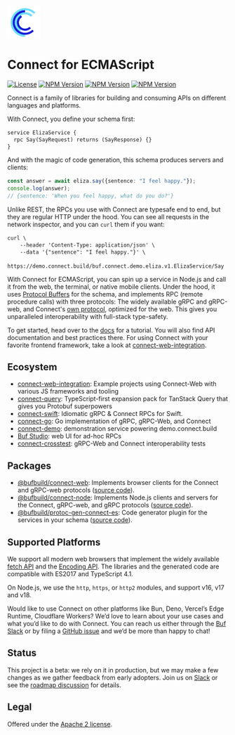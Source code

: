 <img src=".github/connect-logo.png" width="15%" />

# Connect for ECMAScript

[![License](https://img.shields.io/github/license/bufbuild/connect-es?color=blue)](./LICENSE) [![NPM Version](https://img.shields.io/npm/v/@bufbuild/connect-web/latest?color=green&label=%40bufbuild%2Fconnect-web)](https://www.npmjs.com/package/@bufbuild/connect-web) [![NPM Version](https://img.shields.io/npm/v/@bufbuild/connect-node/latest?color=green&label=%40bufbuild%2Fconnect-node)](https://www.npmjs.com/package/@bufbuild/connect-node) [![NPM Version](https://img.shields.io/npm/v/@bufbuild/protoc-gen-connect-es/latest?color=green&label=%40bufbuild%2Fprotoc-gen-connect-es)](https://www.npmjs.com/package/@bufbuild/protoc-gen-connect-es)

Connect is a family of libraries for building and consuming APIs on 
different languages and platforms. 

With Connect, you define your schema first:

```
service ElizaService {
  rpc Say(SayRequest) returns (SayResponse) {}
}
```

And with the magic of code generation, this schema produces servers and clients:

```ts
const answer = await eliza.say({sentence: "I feel happy."});
console.log(answer);
// {sentence: 'When you feel happy, what do you do?'}
```

Unlike REST, the RPCs you use with Connect are typesafe end to end, but they are 
regular HTTP under the hood. You can see all requests in the network inspector,
and you can `curl` them if you want:

```shell
curl \
    --header 'Content-Type: application/json' \
    --data '{"sentence": "I feel happy."}' \
    https://demo.connect.build/buf.connect.demo.eliza.v1.ElizaService/Say
```

With Connect for ECMAScript, you can spin up a service in Node.js and call it
from the web, the terminal, or native mobile clients. Under the hood, it uses 
[Protocol Buffers](https://github.com/bufbuild/protobuf-es) for the schema, and 
implements RPC (remote procedure calls) with three protocols: The widely available 
gRPC and gRPC-web, and Connect's [own protocol](https://connect.build/docs/protocol/), 
optimized for the web. This gives you unparalleled interoperability with 
full-stack type-safety.

To get started, head over to the [docs](https://connect.build/docs/web/getting-started)
for a tutorial. You will also find API documentation and best practices there.
For using Connect with your favorite frontend framework, take a look at
[connect-web-integration](https://github.com/bufbuild/connect-web-integration).

## Ecosystem

* [connect-web-integration](https://github.com/bufbuild/connect-web-integration):
  Example projects using Connect-Web with various JS frameworks and tooling
* [connect-query](https://github.com/bufbuild/connect-query):
  TypeScript-first expansion pack for TanStack Query that gives you Protobuf superpowers
* [connect-swift](https://github.com/bufbuild/connect-swift):
  Idiomatic gRPC & Connect RPCs for Swift.
* [connect-go](https://github.com/bufbuild/connect-go):
  Go implementation of gRPC, gRPC-Web, and Connect
* [connect-demo](https://github.com/bufbuild/connect-demo):
  demonstration service powering demo.connect.build
* [Buf Studio](https://studio.buf.build/): web UI for ad-hoc RPCs
* [connect-crosstest](https://github.com/bufbuild/connect-crosstest):
  gRPC-Web and Connect interoperability tests


## Packages

- [@bufbuild/connect-web](https://www.npmjs.com/package/@bufbuild/connect-web):
  Implements browser clients for the Connect and gRPC-web protocols ([source code](packages/connect-web)).
- [@bufbuild/connect-node](https://www.npmjs.com/package/@bufbuild/connect-node):
  Implements Node.js clients and servers for the Connect, gRPC-web, and gRPC protocols ([source code](packages/connect-node)).
- [@bufbuild/protoc-gen-connect-es](https://www.npmjs.com/package/@bufbuild/protoc-gen-connect-es):
  Code generator plugin for the services in your schema ([source code](packages/protoc-gen-connect-es)).


## Supported Platforms

We support all modern web browsers that implement the widely available 
[fetch API](https://developer.mozilla.org/en-US/docs/Web/API/Fetch_API)
and the [Encoding API](https://developer.mozilla.org/en-US/docs/Web/API/Encoding_API).
The libraries and the generated code are compatible with ES2017 and TypeScript 4.1.

On Node.js, we use the `http`, `https`, or `http2` modules, and support v16, v17 and v18.

Would like to use Connect on other platforms like Bun, Deno, Vercel’s Edge Runtime,
Cloudflare Workers? We’d love to learn about your use cases and what you’d like to do 
with Connect. You can reach us either through the [Buf Slack](https://buf.build/links/slack/) 
or by filing a [GitHub issue](https://github.com/bufbuild/connect-web/issues) and we’d 
be more than happy to chat!


## Status

This project is a beta: we rely on it in production, but we may make a few
changes as we gather feedback from early adopters. Join us on [Slack](https://buf.build/links/slack)
or see the [roadmap discussion](https://github.com/bufbuild/connect-web/discussions/315) for details.


## Legal

Offered under the [Apache 2 license](/LICENSE).
